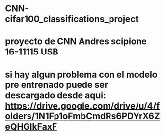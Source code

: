 ﻿# CNN-cifar100_classifications_project
# proyecto de CNN Andres scipione 16-11115 USB
# si hay algun problema con el modelo pre entrenado puede ser descargado desde aqui: https://drive.google.com/drive/u/4/folders/1N1Fp1oFmbCmdRs6PDYrX6ZeQHGlkFaxF
